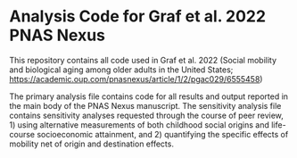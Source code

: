 # Analysis Code for Graf et al. 2022 PNAS Nexus
This repository contains all code used in Graf et al. 2022 (Social mobility and biological aging among older adults in the United States; https://academic.oup.com/pnasnexus/article/1/2/pgac029/6555458)

The primary analysis file contains code for all results and output reported in the main body of the PNAS Nexus manuscript. The sensitivity analysis file contains sensitivity analyses requested through the course of peer review, 1) using alternative measurements of both childhood social origins and life-course socioeconomic attainment, and 2) quantifying the specific effects of mobility net of origin and destination effects.
